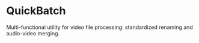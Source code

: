 # QuickBatch
 Multi-functional utility for video file processing: standardized renaming and audio-video merging.
